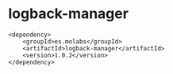 # logback-manager

```
<dependency>
    <groupId>es.molabs</groupId>
    <artifactId>logback-manager</artifactId>
    <version>1.0.2</version>
</dependency>
```